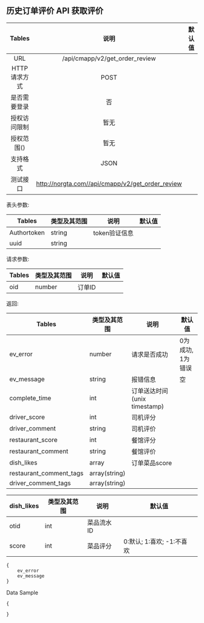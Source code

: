 ## 历史订单评价 API 获取评价



|  Tables  |           说明            | 默认值  |
| :------: | :---------------------: | :--: |
|   URL    | /api/cmapp/v2/get_order_review |      |
| HTTP请求方式 |          POST           |      |
|  是否需要登录  |            否            |      |
|  授权访问限制  |           暂无            |      |
|  授权范围()  |           暂无            |      |
|   支持格式   |          JSON           |      |
|   测试接口   |          http://norgta.com//api/cmapp/v2/get_order_review          |      |


表头参数:

| Tables      | 类型及其范围 | 说明        | 默认值  |
| ----------- | ------ | --------- | ---- |
| Authortoken | string | token验证信息 |      |
| uuid | string |  |      |


请求参数:

| Tables  | 类型及其范围 | 说明     | 默认值  |
| ------- | ------ | ------ | ---- |
| oid     | number | 订单ID   |      |


返回:

| Tables     | 类型及其范围 | 说明     | 默认值        |
| ---------- | ------ | ------ | ---------- |
| ev_error  | number | 请求是否成功 | 0为成功, 1为错误 |
| ev_message | string | 报错信息   | 空          |
| complete_time | int | 订单送达时间(unix timestamp) |  |  
| driver_score | int | 司机评分   |           |
| driver_comment | string | 司机评价   |           |
| restaurant_score | int | 餐馆评分   |           |
| restaurant_comment | string | 餐馆评价   |           |
| dish_likes  | array | 订单菜品score |      |
| restaurant_comment_tags  | array(string) |  |      |
| driver_comment_tags  | array(string) |  |      |

| dish_likes   | 类型及其范围 | 说明     | 默认值        |
| ---------- | ------ | ------ | ---------- |
| otid    | int | 菜品流水ID |    |
| score  | int | 菜品评分 | 0:默认; 1:喜欢; -1:不喜欢   |


```
{
    ev_error	
    ev_message	
}
```

Data Sample
```
{
	
}
```
